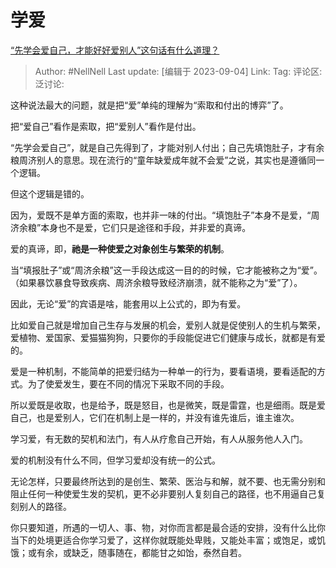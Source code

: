 # 学爱

[“先学会爱自己，才能好好爱别人”这句话有什么道理？](https://www.zhihu.com/question/20080219/answer/3196402084)

> Author: #NellNell
> Last update: [编辑于 2023-09-04]
> Link:
> Tag:
> 评论区:
> 泛讨论:

这种说法最大的问题，就是把“爱”单纯的理解为“索取和付出的博弈”了。

把“爱自己”看作是索取，把“爱别人”看作是付出。

“先学会爱自己”，就是自己先得到了，才能对别人付出；自己先填饱肚子，才有余粮周济别人的意思。现在流行的“童年缺爱成年就不会爱”之说，其实也是遵循同一个逻辑。

但这个逻辑是错的。

因为，爱既不是单方面的索取，也并非一味的付出。“填饱肚子”本身不是爱，“周济余粮”本身也不是爱，它们只是途径和手段，并非爱的真谛。

爱的真谛，即，**祂是一种使爱之对象创生与繁荣的机制**。

当“填报肚子”或“周济余粮”这一手段达成这一目的的时候，它才能被称之为“爱”。（如果暴饮暴食导致疾病、周济余粮导致经济崩溃，就不能称之为“爱”了）。

因此，无论“爱”的宾语是啥，能套用以上公式的，即为有爱。

比如爱自己就是增加自己生存与发展的机会，爱别人就是促使别人的生机与繁荣，爱植物、爱国家、爱猫猫狗狗，只要你的手段能促进它们健康与成长，就都是有爱的。

爱是一种机制，不能简单的把爱归结为一种单一的行为，要看语境，要看适配的方式。为了使爱发生，要在不同的情况下采取不同的手段。

所以爱既是收取，也是给予，既是怒目，也是微笑，既是雷霆，也是细雨。既是爱自己，也是爱别人，它们在机制上是一样的，并没有谁先谁后，谁主谁次。

学习爱，有无数的契机和法门，有人从疗愈自己开始，有人从服务他人入门。

爱的机制没有什么不同，但学习爱却没有统一的公式。

无论怎样，只要最终所达到的是创生、繁荣、医治与和解，就不要、也无需分别和阻止任何一种使爱生发的契机，更不必非要别人复刻自己的路径，也不用逼自己复刻别人的路径。

你只要知道，所遇的一切人、事、物，对你而言都是最合适的安排，没有什么比你当下的处境更适合你学习爱了，这样你就既能处卑贱，又能处丰富；或饱足，或饥饿；或有余，或缺乏，随事随在，都能甘之如饴，泰然自若。
